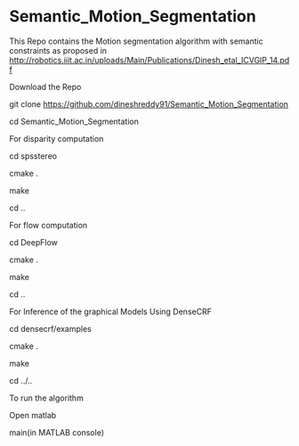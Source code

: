 # Semantic_Motion_Segmentation

This Repo contains the Motion segmentation algorithm with semantic constraints as proposed in http://robotics.iiit.ac.in/uploads/Main/Publications/Dinesh_etal_ICVGIP_14.pdf

Download the Repo

git clone https://github.com/dineshreddy91/Semantic_Motion_Segmentation

cd Semantic_Motion_Segmentation

For disparity computation

cd spsstereo

cmake .

make 

cd ..

For flow computation

cd DeepFlow

cmake .

make 

cd ..

For Inference of the graphical Models Using DenseCRF

cd densecrf/examples

cmake .

make

cd ../..

To run the algorithm

Open matlab

main(in MATLAB console)
